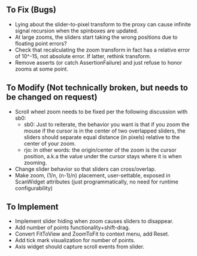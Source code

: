 ## To Fix (Bugs)
* Lying about the slider-to-pixel transform to the proxy can cause infinite signal recursion when the spinboxes are updated.
* At large zooms, the sliders start taking the wrong positions due to floating point errors?
* Check that recalculating the zoom transform in fact has a relative error of 10^-15, not absolute error. If latter, rethink transform.
* Remove asserts (or catch AssertionFailure) and just refuse to honor zooms at some point.

## To Modify (Not technically broken, but needs to be changed on request)
* Scroll wheel zoom needs to be fixed per the following discussion with sb0:
    * sb0: Just to reiterate, the behavior you want is that if you zoom the mouse if the cursor is in the center of two overlapped sliders, the sliders should separate equal distance (in pixels) relative to the center of your zoom.
    * rjo: in other words: the origin/center of the zoom is the cursor position, a.k.a the value under the cursor stays where it is when zooming.
* Change slider behavior so that sliders can cross/overlap.
* Make zoom, (1/n, (n-1)/n) placement, user-settable, exposed in ScanWidget attributes (just programmatically, no need for runtime configurability)

## To Implement
* Implement slider hiding when zoom causes sliders to disappear.
* Add number of points functionality+shift-drag.
* Convert FitToView and ZoomToFit to context menu, add Reset.
* Add tick mark visualization for number of points.
* Axis widget should capture scroll events from slider.